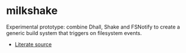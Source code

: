 # milkshake
Experimental prototype: combine Dhall, Shake and FSNotify to create a generic build system that triggers on filesystem events.

- [Literate source](milkshake.md)
